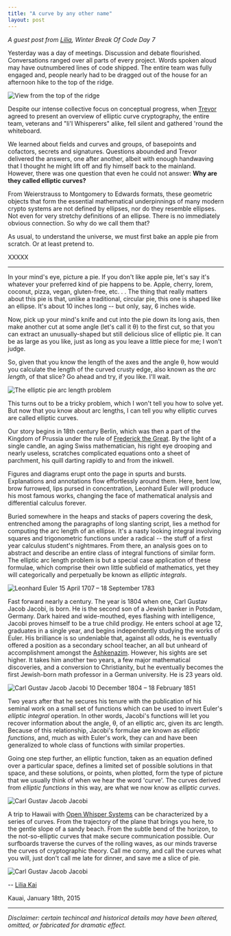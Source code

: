 ```yaml
---
title: "A curve by any other name"
layout: post
---
```


*A guest post from [Lilia](https://twitter.com/liliakai), Winter Break Of Code
Day 7*

Yesterday was a day of meetings. Discussion and debate flourished.
Conversations ranged over all parts of every project. Words spoken aloud may
have outnumbered lines of code shipped. The entire team was fully engaged and,
people nearly had to be dragged out of the house for an afternoon hike to the
top of the ridge.

<img src="/blog/images/lilia-ridge-hike.jpg" class="nice" alt="View from the top of the ridge" />

Despite our intense collective focus on conceptual progress, when
[Trevor](https://twitter.com/trevp__) agreed to present an overview of elliptic
curve cryptography, the entire team, veterans and "li'l Whisperers" alike, fell
silent and gathered 'round the whiteboard.

We learned about fields and curves and groups, of basepoints and cofactors,
secrets and signatures. Questions abounded and Trevor delivered the answers,
one after another, albeit with enough handwaving that I thought he might lift
off and fly himself back to the mainland. However, there was one question that
even he could not answer: **Why are they called elliptic curves?**

From Weierstrauss to Montgomery to Edwards formats, these geometric objects
that form the essential mathematical underpinnings of many modern crypto
systems are not defined by ellipses, nor do they resemble ellipses. Not
even for very stretchy definitions of an ellipse. There is no immediately
obvious connection. So why do we call them that?

As usual, to understand the universe, we must first bake an apple pie from
scratch. Or at least pretend to.

XXXXX

----

In your mind's eye, picture a pie.  If you don't like apple pie, let's say it's
whatever your preferred kind of pie happens to be. Apple, cherry, lorem,
coconut, pizza, vegan, gluten-free, etc. . .  The thing that really matters
about this pie is that, unlike a traditional, circular pie, this one is shaped
like an ellipse. It's about 10 inches long -- but only, say, 6 inches wide.

Now, pick up your mind's knife and cut into the pie down its long axis, then
make another cut at some angle (let's call it θ) to the first cut, so that you
can extract an unusually-shaped but still delicious slice of elliptic pie.  It
can be as large as you like, just as long as you leave a little piece for me; I
won't judge.

So, given that you know the length of the axes and the angle θ, how would you
calculate the length of the curved crusty edge, also known as the *arc length*,
of that slice? Go ahead and try, if you like.  I'll wait.

<img src="/blog/images/lilia-elliptic-pie.jpg" class="nice" alt="The elliptic pie arc length problem" />

This turns out to be a tricky problem, which I won't tell you how to solve yet.
But now that you know about arc lengths, I can tell you why elliptic curves are
called elliptic curves.

Our story begins in 18th century Berlin, which was then a part of the Kingdom
of Prussia under the rule of [Frederick the
Great](https://twitter.com/fredericjacobs). By the light of a single candle, an
aging Swiss mathematician, his right eye drooping and nearly useless, scratches
complicated equations onto a sheet of parchment, his quill darting rapidly to
and from the inkwell.

Figures and diagrams erupt onto the page in spurts and bursts.  Explanations
and annotations flow effortlessly around them. Here, bent low, brow furrowed,
lips pursed in concentration, Leonhard Euler will produce his most famous
works, changing the face of mathematical analysis and differential calculus
forever.

Buried somewhere in the heaps and stacks of papers covering the desk,
entrenched among the paragraphs of long slanting script, lies a method for
computing the arc length of an ellipse.  It's a nasty looking integral
involving squares and trigonometric functions under a radical -- the stuff of a
first year calculus student's nightmares. From there, an analysis goes on to
abstract and describe an entire class of integral functions of similar form.
The elliptic arc length problem is but a special case application of these
formulae, which comprise their own little subfield of mathematics, yet they
will categorically and perpetually be known as *elliptic integrals*.

<img src="/blog/images/lilia-euler.jpg" class="nice" alt="Leonhard Euler 15 April 1707 – 18 September 1783" />

Fast forward nearly a century. The year is 1804 when one, Carl Gustav Jacob
Jacobi, is born. He is the second son of a Jewish banker in Potsdam, Germany.
Dark haired and wide-mouthed, eyes flashing with intelligence, Jacobi proves
himself to be a true child prodigy. He enters school at age 12, graduates in a
single year, and begins independently studying the works of Euler.  His
brilliance is so undeniable that, against all odds, he is eventually offered a
position as a secondary school teacher, an all but unheard of accomplishment
amongst the [Ashkenazim](https://en.wikipedia.org/wiki/Ashkenazi_Jews).
However, his sights are set higher.  It takes him another two years, a few
major mathematical discoveries, and a conversion to Christianity, but he
eventually becomes the first Jewish-born math professor in a German university.
He is 23 years old.

<img src="/blog/images/lilia-jacobi.jpg" class="nice" alt="Carl Gustav Jacob Jacobi 10 December 1804 – 18 February 1851" />

Two years after that he secures his tenure with the publication of his seminal
work on a small set of functions which can be used to invert Euler's *elliptic
integral* operation.  In other words, Jacobi's functions will let you recover
information about the angle, θ, of an elliptic arc, given its arc length.
Because of this relationship, Jacobi's formulae are known as *elliptic
functions*, and, much as with Euler's work, they can and have been generalized
to whole class of functions with similar properties.

Going one step further, an elliptic function, taken as an equation defined over
a particular space, defines a limited set of possible solutions in that space,
and these solutions, or points, when plotted, form the type of picture that we
usually think of when we hear the word 'curve'. The curves derived from
*elliptic functions* in this way, are what we now know as *elliptic curves*.

<img src="/blog/images/lilia-elliptic-curves.gif" class="nice" alt="Carl Gustav Jacob Jacobi" />

A trip to Hawaii with [Open Whisper
Systems](https://twitter.com/whispersystems) can be characterized by a series
of curves. From the trajectory of the plane that brings you here, to the gentle
slope of a sandy beach. From the subtle bend of the horizon, to the
not-so-elliptic curves that make secure communication possible. Our surfboards
traverse the curves of the rolling waves, as our minds traverse the curves of
cryptographic theory. Call me corny, and call the curves what you will, just
don't call me late for dinner, and save me a slice of pie.

<img src="/blog/images/lilia-kauai-house.jpg" class="nice" alt="Carl Gustav Jacob Jacobi" />

-- [Lilia Kai](https://twitter.com/liliakai)

Kauai, January 18th, 2015

----

*Disclaimer: certain techincal and historical details may have been altered,
omitted, or fabricated for dramatic effect.*
